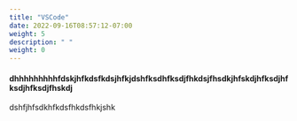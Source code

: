```yaml
---
title: "VSCode"
date: 2022-09-16T08:57:12-07:00
weight: 5
description: " "
weight: 0
---
```



#### dhhhhhhhhhfdskjhfkdsfkdsjhfkjdshfksdhfksdjfhkdsjfhsdkjhfskdjhfksdjhfksdjhfksdjfhskdj

dshfjhfsdkhfkdsfhkdsfhkjshk